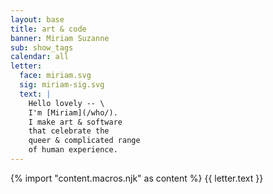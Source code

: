 ```yaml
---
layout: base
title: art & code
banner: Miriam Suzanne
sub: show_tags
calendar: all
letter:
  face: miriam.svg
  sig: miriam-sig.svg
  text: |
    Hello lovely -- \
    I'm [Miriam](/who/).
    I make art & software
    that celebrate the
    queer & complicated range
    of human experience.
---
```

{% import "content.macros.njk" as content %}
{{ letter.text }}
